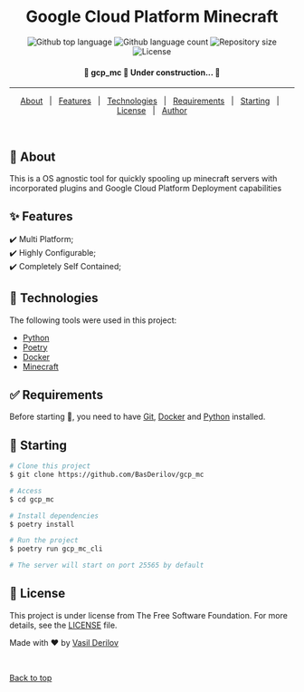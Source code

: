 <h1 align="center">Google Cloud Platform Minecraft</h1>

<p align="center">
  <img alt="Github top language" src="https://img.shields.io/github/languages/top/BasDerilov/gcp_mc?color=56BEB8">

  <img alt="Github language count" src="https://img.shields.io/github/languages/count/BasDerilov/gcp_mc?color=56BEB8">

  <img alt="Repository size" src="https://img.shields.io/github/repo-size/BasDerilov/gcp_mc?color=56BEB8">

  <img alt="License" src="https://img.shields.io/github/license/BasDerilov/gcp_mc?color=56BEB8">

  <!-- <img alt="Github issues" src="https://img.shields.io/github/issues/BasDerilov/gcp_mc?color=56BEB8" /> -->

  <!-- <img alt="Github forks" src="https://img.shields.io/github/forks/BasDerilov/gcp_mc?color=56BEB8" /> -->

  <!-- <img alt="Github stars" src="https://img.shields.io/github/stars/BasDerilov/gcp_mc?color=56BEB8" /> -->
</p>

<!-- Status -->

<h4 align="center"> 
	🚧  gcp_mc 🚀 Under construction...  🚧
</h4>

<hr>

<p align="center">
  <a href="#dart-about">About</a> &#xa0; | &#xa0; 
  <a href="#sparkles-features">Features</a> &#xa0; | &#xa0;
  <a href="#rocket-technologies">Technologies</a> &#xa0; | &#xa0;
  <a href="#white_check_mark-requirements">Requirements</a> &#xa0; | &#xa0;
  <a href="#checkered_flag-starting">Starting</a> &#xa0; | &#xa0;
  <a href="#memo-license">License</a> &#xa0; | &#xa0;
  <a href="https://github.com/BasDerilov" target="_blank">Author</a>
</p>

<br>

## :dart: About

This is a OS agnostic tool for quickly spooling up minecraft servers with incorporated plugins and Google Cloud Platform Deployment capabilities

## :sparkles: Features

:heavy_check_mark: Multi Platform;\
:heavy_check_mark: Highly Configurable;\
:heavy_check_mark: Completely Self Contained;

## :rocket: Technologies

The following tools were used in this project:

- [Python](https://www.python.org/)
- [Poetry](https://python-poetry.org/)
- [Docker](https://www.docker.com/)
- [Minecraft](https://www.minecraft.net/en-us)

## :white_check_mark: Requirements

Before starting :checkered_flag:, you need to have [Git](https://git-scm.com), [Docker](https://www.docker.com/) and [Python](https://www.python.org/) installed.

## :checkered_flag: Starting

```bash
# Clone this project
$ git clone https://github.com/BasDerilov/gcp_mc

# Access
$ cd gcp_mc

# Install dependencies
$ poetry install

# Run the project
$ poetry run gcp_mc_cli

# The server will start on port 25565 by default
```

## :memo: License

This project is under license from The Free Software Foundation. For more details, see the [LICENSE](LICENSE.md) file.

Made with :heart: by <a href="https://github.com/BasDerilov" target="_blank">Vasil Derilov</a>

&#xa0;

<a href="#top">Back to top</a>
